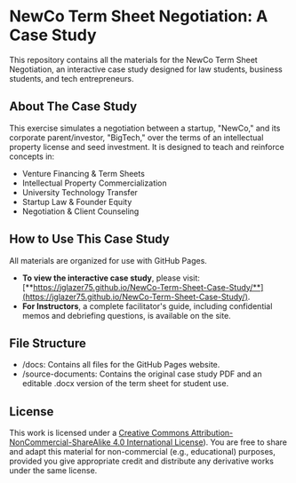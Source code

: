 # **NewCo Term Sheet Negotiation: A Case Study**

This repository contains all the materials for the NewCo Term Sheet Negotiation, an interactive case study designed for law students, business students, and tech entrepreneurs.

## **About The Case Study**

This exercise simulates a negotiation between a startup, "NewCo," and its corporate parent/investor, "BigTech," over the terms of an intellectual property license and seed investment. It is designed to teach and reinforce concepts in:

* Venture Financing & Term Sheets  
* Intellectual Property Commercialization
* University Technology Transfer
* Startup Law & Founder Equity  
* Negotiation & Client Counseling

## **How to Use This Case Study**

All materials are organized for use with GitHub Pages.

* **To view the interactive case study**, please visit: [**https://jglazer75.github.io/NewCo-Term-Sheet-Case-Study/**](https://jglazer75.github.io/NewCo-Term-Sheet-Case-Study/).  
* **For Instructors**, a complete facilitator's guide, including confidential memos and debriefing questions, is available on the site.

## **File Structure**

* /docs: Contains all files for the GitHub Pages website.  
* /source-documents: Contains the original case study PDF and an editable .docx version of the term sheet for student use.

## **License**

This work is licensed under a [Creative Commons Attribution-NonCommercial-ShareAlike 4.0 International License](https://creativecommons.org/licenses/by-nc/4.0/deed.en)). You are free to share and adapt this material for non-commercial (e.g., educational) purposes, provided you give appropriate credit and distribute any derivative works under the same license.
